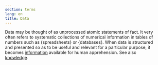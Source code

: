 ```yaml
---
section: terms
lang: en
title: Data
---
```


Data may be thought of as unprocessed atomic statements of fact. It very often refers to systematic collections of numerical information in tables of numbers such as {spreadsheets} or {databases}. When data is structured and presented so as to be useful and relevant for a particular purpose, it becomes [information](/glossary/en/terms/information/) available for human apprehension. See also [knowledge](/glossary/en/terms/knowledge/).